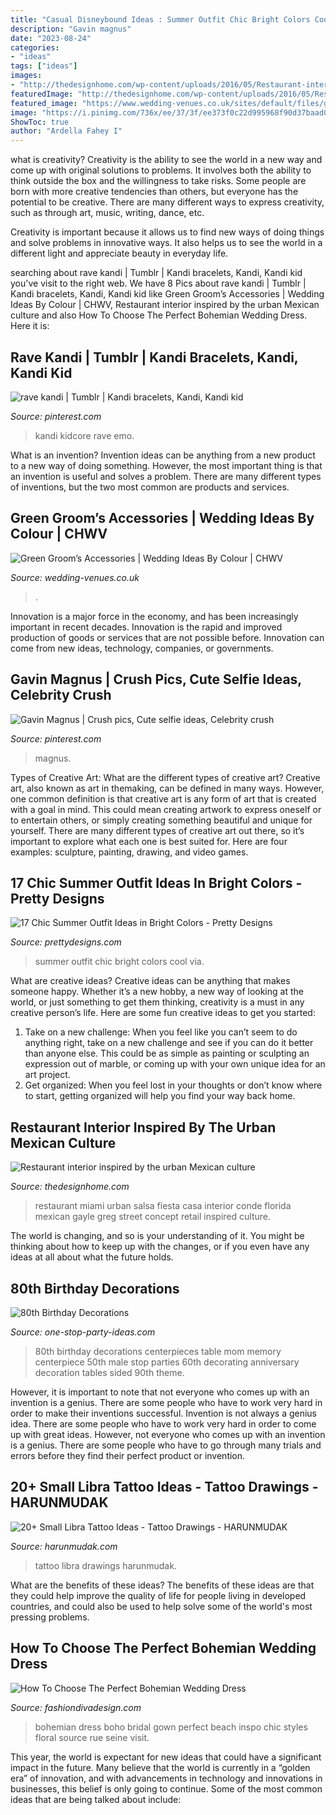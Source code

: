 ```yaml
---
title: "Casual Disneybound Ideas : Summer Outfit Chic Bright Colors Cool Via"
description: "Gavin magnus"
date: "2023-08-24"
categories:
- "ideas"
tags: ["ideas"]
images:
- "http://thedesignhome.com/wp-content/uploads/2016/05/Restaurant-interior-inspired-by-the-urban-Mexican-culture2.jpg"
featuredImage: "http://thedesignhome.com/wp-content/uploads/2016/05/Restaurant-interior-inspired-by-the-urban-Mexican-culture2.jpg"
featured_image: "https://www.wedding-venues.co.uk/sites/default/files/green-grooms-accessories-mount-parnassus.jpg"
image: "https://i.pinimg.com/736x/ee/37/3f/ee373f0c22d995968f90d37baad0f774.jpg"
ShowToc: true
author: "Ardella Fahey I"
---
```



what is creativity?
Creativity is the ability to see the world in a new way and come up with original solutions to problems. It involves both the ability to think outside the box and the willingness to take risks.
Some people are born with more creative tendencies than others, but everyone has the potential to be creative. There are many different ways to express creativity, such as through art, music, writing, dance, etc.

Creativity is important because it allows us to find new ways of doing things and solve problems in innovative ways. It also helps us to see the world in a different light and appreciate beauty in everyday life.

	

		
searching about rave kandi | Tumblr | Kandi bracelets, Kandi, Kandi kid you've visit to the right web. We have 8 Pics about rave kandi | Tumblr | Kandi bracelets, Kandi, Kandi kid like Green Groom’s Accessories | Wedding Ideas By Colour | CHWV, Restaurant interior inspired by the urban Mexican culture and also How To Choose The Perfect Bohemian Wedding Dress. Here it is:
		
    
## Rave Kandi | Tumblr | Kandi Bracelets, Kandi, Kandi Kid

<img loading=lazy src="https://i.pinimg.com/736x/ee/37/3f/ee373f0c22d995968f90d37baad0f774.jpg" onerror="this.onerror=null;this.src='https://tse1.mm.bing.net/th?id=OIP.3Q4hETQkV6sN4C8ug_AwHAAAAA&amp;pid=15.1';" alt="rave kandi | Tumblr | Kandi bracelets, Kandi, Kandi kid">

_Source: pinterest.com_

>kandi kidcore rave emo. 

	

What is an invention?
Invention ideas can be anything from a new product to a new way of doing something. However, the most important thing is that an invention is useful and solves a problem. There are many different types of inventions, but the two most common are products and services.

    
## Green Groom’s Accessories | Wedding Ideas By Colour | CHWV

<img loading=lazy src="https://www.wedding-venues.co.uk/sites/default/files/green-grooms-accessories-mount-parnassus.jpg" onerror="this.onerror=null;this.src='https://tse3.mm.bing.net/th?id=OIP.0itb2qZ5BpTcVFTgQVWg6gHaLH&amp;pid=15.1';" alt="Green Groom’s Accessories | Wedding Ideas By Colour | CHWV">

_Source: wedding-venues.co.uk_

>. 

	

Innovation is a major force in the economy, and has been increasingly important in recent decades. Innovation is the rapid and improved production of goods or services that are not possible before. Innovation can come from new ideas, technology, companies, or governments.

    
## Gavin Magnus | Crush Pics, Cute Selfie Ideas, Celebrity Crush

<img loading=lazy src="https://i.pinimg.com/736x/39/b1/b6/39b1b6b6855f7cf92267fd2b7bc156c4.jpg" onerror="this.onerror=null;this.src='https://tse4.mm.bing.net/th?id=OIP.kwJWUVoSDN9wcYp0mi-Z7AHaLF&amp;pid=15.1';" alt="Gavin Magnus | Crush pics, Cute selfie ideas, Celebrity crush">

_Source: pinterest.com_

>magnus. 

	

Types of Creative Art: What are the different types of creative art?
Creative art, also known as art in themaking, can be defined in many ways. However, one common definition is that creative art is any form of art that is created with a goal in mind. This could mean creating artwork to express oneself or to entertain others, or simply creating something beautiful and unique for yourself. There are many different types of creative art out there, so it’s important to explore what each one is best suited for. Here are four examples: sculpture, painting, drawing, and video games.

    
## 17 Chic Summer Outfit Ideas In Bright Colors - Pretty Designs

<img loading=lazy src="http://www.prettydesigns.com/wp-content/uploads/2014/06/Chic-Summer-Outfit.jpg" onerror="this.onerror=null;this.src='https://tse2.mm.bing.net/th?id=OIP.YPBAn0ImFOHGF9vsnu9yVAHaK3&amp;pid=15.1';" alt="17 Chic Summer Outfit Ideas in Bright Colors - Pretty Designs">

_Source: prettydesigns.com_

>summer outfit chic bright colors cool via. 

	

What are creative ideas?
Creative ideas can be anything that makes someone happy. Whether it’s a new hobby, a new way of looking at the world, or just something to get them thinking, creativity is a must in any creative person’s life. Here are some fun creative ideas to get you started: 
1. Take on a new challenge: When you feel like you can’t seem to do anything right, take on a new challenge and see if you can do it better than anyone else. This could be as simple as painting or sculpting an expression out of marble, or coming up with your own unique idea for an art project. 
2. Get organized: When you feel lost in your thoughts or don’t know where to start, getting organized will help you find your way back home.

    
## Restaurant Interior Inspired By The Urban Mexican Culture

<img loading=lazy src="http://thedesignhome.com/wp-content/uploads/2016/05/Restaurant-interior-inspired-by-the-urban-Mexican-culture2.jpg" onerror="this.onerror=null;this.src='https://tse2.mm.bing.net/th?id=OIP.KAPwU71iXCumRKTdY6jvuQHaE7&amp;pid=15.1';" alt="Restaurant interior inspired by the urban Mexican culture">

_Source: thedesignhome.com_

>restaurant miami urban salsa fiesta casa interior conde florida mexican gayle greg street concept retail inspired culture. 

	

The world is changing, and so is your understanding of it. You might be thinking about how to keep up with the changes, or if you even have any ideas at all about what the future holds. 

    
## 80th Birthday Decorations

<img loading=lazy src="http://www.one-stop-party-ideas.com/images/80th-Birthday-Decorations-Table-Memory.jpg" onerror="this.onerror=null;this.src='https://tse4.mm.bing.net/th?id=OIP.JnFaq7SCpMPYI690lSBIXAAAAA&amp;pid=15.1';" alt="80th Birthday Decorations">

_Source: one-stop-party-ideas.com_

>80th birthday decorations centerpieces table mom memory centerpiece 50th male stop parties 60th decorating anniversary decoration tables sided 90th theme. 

	

However, it is important to note that not everyone who comes up with an invention is a genius. There are some people who have to work very hard in order to make their inventions successful.
Invention is not always a genius idea. There are some people who have to work very hard in order to come up with great ideas. However, not everyone who comes up with an invention is a genius. There are some people who have to go through many trials and errors before they find their perfect product or invention.

    
## 20+ Small Libra Tattoo Ideas - Tattoo Drawings - HARUNMUDAK

<img loading=lazy src="https://harunmudak.com/wp-content/uploads/2020/07/Libra-Tattoo-Ideas-Tattoo-Drawings-3-768x1024.jpg" onerror="this.onerror=null;this.src='https://tse4.mm.bing.net/th?id=OIP.eR44mFt95De7g5bUE21AnwHaJ4&amp;pid=15.1';" alt="20+ Small Libra Tattoo Ideas - Tattoo Drawings - HARUNMUDAK">

_Source: harunmudak.com_

>tattoo libra drawings harunmudak. 

	

What are the benefits of these ideas?
The benefits of these ideas are that they could help improve the quality of life for people living in developed countries, and could also be used to help solve some of the world's most pressing problems.

    
## How To Choose The Perfect Bohemian Wedding Dress

<img loading=lazy src="http://www.fashiondivadesign.com/wp-content/uploads/2018/07/bohemian-wedding-dress-.jpg" onerror="this.onerror=null;this.src='https://tse2.mm.bing.net/th?id=OIP.Pv6Rz0A_YokTs6oD9QiP9AHaLH&amp;pid=15.1';" alt="How To Choose The Perfect Bohemian Wedding Dress">

_Source: fashiondivadesign.com_

>bohemian dress boho bridal gown perfect beach inspo chic styles floral source rue seine visit. 

	

This year, the world is expectant for new ideas that could have a significant impact in the future. Many believe that the world is currently in a “golden era” of innovation, and with advancements in technology and innovations in businesses, this belief is only going to continue. Some of the most common ideas that are being talked about include: 

